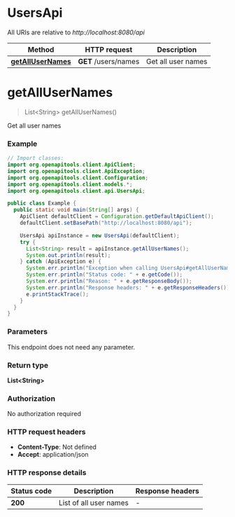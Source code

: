 # UsersApi

All URIs are relative to *http://localhost:8080/api*

| Method | HTTP request | Description |
|------------- | ------------- | -------------|
| [**getAllUserNames**](UsersApi.md#getAllUserNames) | **GET** /users/names | Get all user names |


<a id="getAllUserNames"></a>
# **getAllUserNames**
> List&lt;String&gt; getAllUserNames()

Get all user names

### Example
```java
// Import classes:
import org.openapitools.client.ApiClient;
import org.openapitools.client.ApiException;
import org.openapitools.client.Configuration;
import org.openapitools.client.models.*;
import org.openapitools.client.api.UsersApi;

public class Example {
  public static void main(String[] args) {
    ApiClient defaultClient = Configuration.getDefaultApiClient();
    defaultClient.setBasePath("http://localhost:8080/api");

    UsersApi apiInstance = new UsersApi(defaultClient);
    try {
      List<String> result = apiInstance.getAllUserNames();
      System.out.println(result);
    } catch (ApiException e) {
      System.err.println("Exception when calling UsersApi#getAllUserNames");
      System.err.println("Status code: " + e.getCode());
      System.err.println("Reason: " + e.getResponseBody());
      System.err.println("Response headers: " + e.getResponseHeaders());
      e.printStackTrace();
    }
  }
}
```

### Parameters
This endpoint does not need any parameter.

### Return type

**List&lt;String&gt;**

### Authorization

No authorization required

### HTTP request headers

 - **Content-Type**: Not defined
 - **Accept**: application/json

### HTTP response details
| Status code | Description | Response headers |
|-------------|-------------|------------------|
| **200** | List of all user names |  -  |

